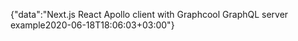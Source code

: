 {"data":"Next.js React Apollo client with Graphcool GraphQL server example2020-06-18T18:06:03+03:00"}
